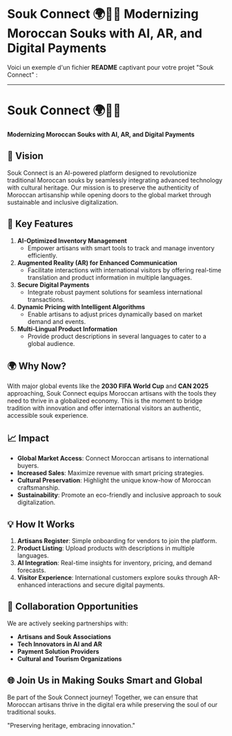 # Souk Connect 🌍🕌✨ Modernizing Moroccan Souks with AI, AR, and Digital Payments

Voici un exemple d'un fichier **README** captivant pour votre projet "Souk Connect" :  

---

# Souk Connect 🌍🕌✨  
**Modernizing Moroccan Souks with AI, AR, and Digital Payments**  

## 🚀 Vision  
Souk Connect is an AI-powered platform designed to revolutionize traditional Moroccan souks by seamlessly integrating advanced technology with cultural heritage. Our mission is to preserve the authenticity of Moroccan artisanship while opening doors to the global market through sustainable and inclusive digitalization.  

## 🌟 Key Features  
1. **AI-Optimized Inventory Management**  
   - Empower artisans with smart tools to track and manage inventory efficiently.  
2. **Augmented Reality (AR) for Enhanced Communication**  
   - Facilitate interactions with international visitors by offering real-time translation and product information in multiple languages.  
3. **Secure Digital Payments**  
   - Integrate robust payment solutions for seamless international transactions.  
4. **Dynamic Pricing with Intelligent Algorithms**  
   - Enable artisans to adjust prices dynamically based on market demand and events.  
5. **Multi-Lingual Product Information**  
   - Provide product descriptions in several languages to cater to a global audience.  

## 🌍 Why Now?  
With major global events like the **2030 FIFA World Cup** and **CAN 2025** approaching, Souk Connect equips Moroccan artisans with the tools they need to thrive in a globalized economy. This is the moment to bridge tradition with innovation and offer international visitors an authentic, accessible souk experience.  

## 📈 Impact  
- **Global Market Access**: Connect Moroccan artisans to international buyers.  
- **Increased Sales**: Maximize revenue with smart pricing strategies.  
- **Cultural Preservation**: Highlight the unique know-how of Moroccan craftsmanship.  
- **Sustainability**: Promote an eco-friendly and inclusive approach to souk digitalization.  

## 💡 How It Works  
1. **Artisans Register**: Simple onboarding for vendors to join the platform.  
2. **Product Listing**: Upload products with descriptions in multiple languages.  
3. **AI Integration**: Real-time insights for inventory, pricing, and demand forecasts.  
4. **Visitor Experience**: International customers explore souks through AR-enhanced interactions and secure digital payments.  

## 🤝 Collaboration Opportunities  
We are actively seeking partnerships with:  
- **Artisans and Souk Associations**  
- **Tech Innovators in AI and AR**  
- **Payment Solution Providers**  
- **Cultural and Tourism Organizations**  

## 🌐 Join Us in Making Souks Smart and Global  
Be part of the Souk Connect journey! Together, we can ensure that Moroccan artisans thrive in the digital era while preserving the soul of our traditional souks.  



 "Preserving heritage, embracing innovation."  


